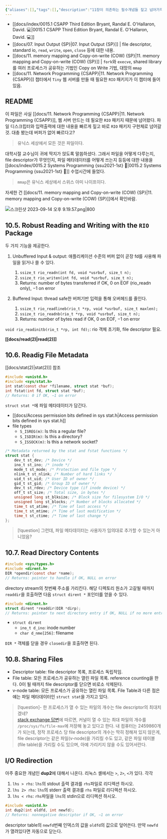 ```yaml
---
{"aliases":[],"tags":[],"description":"11장이 의존하는 필수개념들 짚고 넘어가자","title":"10. System-Level IO {CSAPP}","created":"2023-09-14T14:07:44","updated":"2023-09-20T15:46:58","dg-publish":true,"permalink":"/docs/10. System-Level IO {CSAPP}/","dgPassFrontmatter":true}
---
```


- [[docs/index/0015.1 CSAPP Third Edition Bryant, Randal E. O'Hallaron, David. 💻\|0015.1 CSAPP Third Edition Bryant, Randal E. O'Hallaron, David. 💻]]
- [[docs/07. Input Output {SP}\|07. Input Output {SP}]] | file descriptor, standard io, `read`, `write`, `open`, `close` 등에 대한 내용.
- [[docs/11. memory mapping and Copy-on-write (COW) {SP}\|11. memory mapping and Copy-on-write (COW) {SP}]] | `fork`와 `execve`, shared library를 여러 프로세스가 공유하는 기법인 Copy on Write 기법, 대망의 `mmap`
- [[docs/11. Network Programming {CSAPP}\|11. Network Programming {CSAPP}]] 챕터에서 `Tiny` 웹 서버를 만들 때 필요한 `RIO` 패키지가 이 챕터에 들어있음.

## README

이 파일은 사실 [[docs/11. Network Programming {CSAPP}\|11. Network Programming {CSAPP}]], 웹 서버 만드는 데 필요한 `RIO` 패키지 때문에 넘어왔다. 파일 디스크립터와 입력출력에 대한 내용을 빠르게 짚고 바로 `RIO` 패키지 구현체로 넘어갈 것. 대충 봤는데 버퍼가 없어 빠르다고?

> 유닉스 세상에서 모든 것은 파일이다.

대학시절 교수님이 귀에 딱지가 앉도록 말씀하셨다. 그래서 파일을 어떻게 다루는지, file descriptor가 무엇인지, 파일 메타데이터를 어떻게 쓰는지 등등에 대한 내용을 [[docs/index/0015.2 Systems Programming {ssu2021-1st} 🐼\|0015.2 Systems Programming {ssu2021-1st} 🐼]] 수업시간에 들었다.

> `mmap`은 유닉스 세상에서 스위스 아미 나이프이다.

자세한 건 [[docs/11. memory mapping and Copy-on-write (COW) {SP}\|11. memory mapping and Copy-on-write (COW) {SP}]]에서 확인바람.

![스크린샷 2023-09-14 오후 9.19.57.png|800](/img/user/docs/assets/%EC%8A%A4%ED%81%AC%EB%A6%B0%EC%83%B7%202023-09-14%20%EC%98%A4%ED%9B%84%209.19.57.png)

## 10.5. Robust Reading and Writing with the `RIO` Package

두 가지 기능을 제공한다.

1. Unbuffered Input & output: 애플리케이션 수준의 버퍼 없이 곧장 fd를 사용해 파일을 읽거나 쓸 수 있다.
	1. `ssize_t rio_readn(int fd, void *usrbuf, size_t n);`
	2. `ssize_t rio_writen(int fd, void *usrbuf, size_t n);`
	3. Returns: number of bytes transferred if OK, 0 on EOF (rio_readn only), −1 on error
 
2. Buffered Input: thread safe한 버퍼기반 입력을 통해 오버헤드를 줄인다.
	1. `ssize_t rio_readlineb(rio_t *rp, void *usrbuf, size_t maxlen);`
	2. `ssize_t rio_readnb(rio_t *rp, void *usrbuf, size_t n);`
	3. Returns: number of bytes read if OK, 0 on EOF, −1 on error

`void rio_readinitb(rio_t *rp, int fd);`: rio 객체 초기화, file descriptor 필요.

**[[docs/read(2)\|read(2)]]**

## 10.6. Readig File Metadata

[[docs/stat(2)\|stat(2)]] 참조

```c
#include <unistd.h> 
#include <sys/stat.h> 
int stat(const char *filename, struct stat *buf); 
int fstat(int fd, struct stat *buf); 
// Returns: 0 if OK, −1 on error
```

`struct stat *`에 파일 메타데이터가 담긴다. 

- [[docs/Access permission bits defined in sys stat.h\|Access permission bits defined in sys stat.h]]
- file types
	- `S_ISREG(m)`: Is this a regular file?
	- `S_ISDIR(m)`: Is this a directory?
	- `S_ISSOCK(m)`: Is this a network socket?

```c
/* Metadata returned by the stat and fstat functions */ 
struct stat { 
	dev_t st_dev; /* Device */ 
	ino_t st_ino; /* inode */ 
	mode_t st_mode; /* Protection and file type */ 
	nlink_t st_nlink; /* Number of hard links */ 
	uid_t st_uid; /* User ID of owner */ 
	gid_t st_gid; /* Group ID of owner */ 
	dev_t st_rdev; /* Device type (if inode device) */ 
	off_t st_size; /* Total size, in bytes */ 
	unsigned long st_blksize; /* Block size for filesystem I/O */ 
	unsigned long st_blocks; /* Number of blocks allocated */ 
	time_t st_atime; /* Time of last access */ 
	time_t st_mtime; /* Time of last modification */ 
	time_t st_ctime; /* Time of last change */
};
```

> [!question] 그런데, 파일 메타데이터는 사용자가 임의대로 추가할 수 있는거 아니었음?

## 10.7. Read Directory Contents

```c
#include <sys/types.h> 
#include <dirent.h> 
DIR *opendir(const char *name);
// Returns: pointer to handle if OK, NULL on error
```

directory stream의 첫번째 주소를 가리킨다. 해당 디렉토리 원소가 고갈될 때까지 `readdir`을 호출하면 다음 `struct dirent *` 포인터를 얻을 수 있다. 

```c
#include <dirent.h> 
struct dirent *readdir(DIR *dirp); 
// Returns: pointer to next directory entry if OK, NULL if no more entries or error
```

- `struct dirent`
	- `ino_t d_ino`: inode number
	- `char d_nme[256]`: filename

`DIR *` 객체를 닫을 경우 `closedir`을 호출하면 된다.

## 10.8. Sharing Files

- Descriptor table: file descriptor 목록, 프로세스 독립적임.
- File table: 모든 프로세스가 공유하는 열린 파일 목록. reference counting을 한다. 0이 될 때까지 file descriptor를 닫으면 비로소 삭제된다.
- v-node table: 모든 프로세스가 공유하는 열린 파일 목록. File Table과 다른 점은 얘는 파일 메타데이터인 `struct stat`을 가지고 있다.

> [!question]- 한 프로세스가 열 수 있는 파일의 개수는 file descriptor의 최대치겠네?  
> [stack exchange 답변](https://unix.stackexchange.com/a/84244)에 따르면, 커널이 열 수 있는 최대 파일의 개수를 `/proc/sys/fs/file-max`에 저장해 놓고 있다고 한다. 내 컴퓨터는 2459860개가 되는데, 정작 프로세스 당 file descriptor의 개수는 딱히 정해져 있지 않은게, file descriptor는 같은 파일(v-node)을 가리킬 수도 있고, 같은 파일 테이블(file table)을 가리킬 수도 있으며, 아예 가리키지 않을 수도 있어서란다.

## I/O Redirection

아주 중요한 개념인 **dup2**에 대해서 나온다. 리눅스 셸에서는 `>`, `2>`, `<`가 있다. 각각 

1. `lhs > rhs`: `lhs`의 stdout 출력 결과를 `rhs`파일로 리디렉션 하시오.
2. `lhs 2> rhs`: `lhs`의 stderr 출력 결과를 `rhs` 파일로 리디렉션 하시오.
3. `lhs < rhs`: `rhs`파일을 `lhs`의 stdin으로 리디렉션 하시오.

```c
#include <unistd.h> 
int dup2(int oldfd, int newfd); 
// Returns: nonnegative descriptor if OK, −1 on error
```

descriptor table의 `newfd`번째 인덱스의 값을 `oldfd`의 값으로 덮어쓴다. 만약 `newfd`가 열려있다면 자동으로 닫는다.
